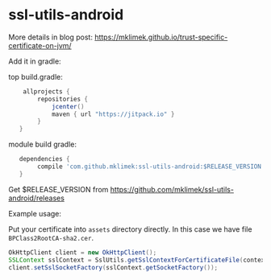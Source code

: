 # ssl-utils-android

More details in blog post: https://mklimek.github.io/trust-specific-certificate-on-jvm/

Add it in gradle:

top build.gradle:
```gradle
    allprojects {
        repositories { 
            jcenter()
            maven { url "https://jitpack.io" }
        }
   }
```

module build gradle:
```gradle
   dependencies {
        compile 'com.github.mklimek:ssl-utils-android:$RELEASE_VERSION'
   }
```

Get $RELEASE_VERSION from https://github.com/mklimek/ssl-utils-android/releases


Example usage:

Put your certificate into `assets` directory directly.
In this case we have file `BPClass2RootCA-sha2.cer`.

```java
OkHttpClient client = new OkHttpClient();
SSLContext sslContext = SslUtils.getSslContextForCertificateFile(context, "BPClass2RootCA-sha2.cer");
client.setSslSocketFactory(sslContext.getSocketFactory());
```
